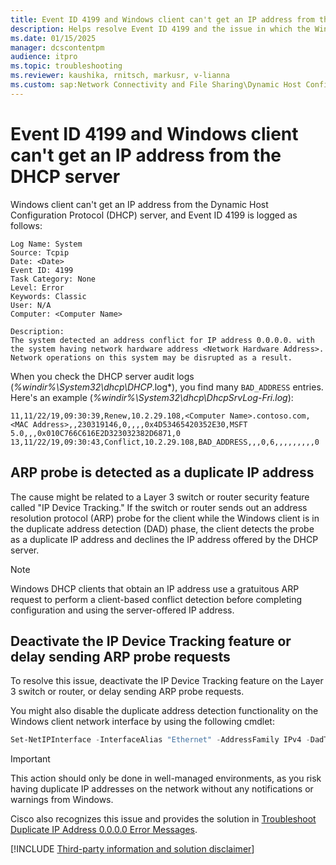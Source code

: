 ```yaml
---
title: Event ID 4199 and Windows client can't get an IP address from the DHCP server
description: Helps resolve Event ID 4199 and the issue in which the Windows client can't get an IP address from the DHCP server.
ms.date: 01/15/2025
manager: dcscontentpm
audience: itpro
ms.topic: troubleshooting
ms.reviewer: kaushika, rnitsch, markusr, v-lianna
ms.custom: sap:Network Connectivity and File Sharing\Dynamic Host Configuration Protocol (DHCP), csstroubleshoot
---
```

# Event ID 4199 and Windows client can't get an IP address from the DHCP server

Windows client can't get an IP address from the Dynamic Host Configuration Protocol (DHCP) server, and Event ID 4199 is logged as follows:

```output
Log Name: System  
Source: Tcpip  
Date: <Date>  
Event ID: 4199  
Task Category: None  
Level: Error  
Keywords: Classic  
User: N/A  
Computer: <Computer Name>  

Description:  
The system detected an address conflict for IP address 0.0.0.0. with the system having network hardware address <Network Hardware Address>. Network operations on this system may be disrupted as a result.  
```

When you check the DHCP server audit logs (*%windir%\\System32\\dhcp\\DHCP*.log*), you find many `BAD_ADDRESS` entries. Here's an example (*%windir%\\System32\\dhcp\\DhcpSrvLog-Fri.log*):

```output
11,11/22/19,09:30:39,Renew,10.2.29.108,<Computer Name>.contoso.com,<MAC Address>,,230319146,0,,,,0x4D53465420352E30,MSFT 5.0,,,0x010C766C616E2D323032382D6871,0   
13,11/22/19,09:30:43,Conflict,10.2.29.108,BAD_ADDRESS,,,0,6,,,,,,,,,0  
```

## ARP probe is detected as a duplicate IP address

The cause might be related to a Layer 3 switch or router security feature called "IP Device Tracking." If the switch or router sends out an address resolution protocol (ARP) probe for the client while the Windows client is in the duplicate address detection (DAD) phase, the client detects the probe as a duplicate IP address and declines the IP address offered by the DHCP server.

> [!NOTE]
> Windows DHCP clients that obtain an IP address use a gratuitous ARP request to perform a client-based conflict detection before completing configuration and using the server-offered IP address.  

## Deactivate the IP Device Tracking feature or delay sending ARP probe requests

To resolve this issue, deactivate the IP Device Tracking feature on the Layer 3 switch or router, or delay sending ARP probe requests.  

You might also disable the duplicate address detection functionality on the Windows client network interface by using the following cmdlet:

```powershell
Set-NetIPInterface -InterfaceAlias "Ethernet" -AddressFamily IPv4 -DadTransmits 0 
```

> [!IMPORTANT]
> This action should only be done in well-managed environments, as you risk having duplicate IP addresses on the network without any notifications or warnings from Windows.

Cisco also recognizes this issue and provides the solution in [Troubleshoot Duplicate IP Address 0.0.0.0 Error Messages](https://www.cisco.com/c/en/us/support/docs/ios-nx-os-software/8021x/116529-problemsolution-product-00.html).

[!INCLUDE [Third-party information and solution disclaimer](../../includes/third-party-information-solution-disclaimer.md)]
